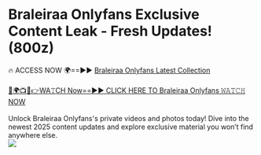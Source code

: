 # Braleiraa Onlyfans Exclusive Content Leak - Fresh Updates! (800z)

🔥 ACCESS NOW 🌍==►► <a href="https://tinyurl.com/kvy9nzfs" rel="nofollow">Braleiraa Onlyfans Latest Collection</a>
<br><br>
[🔴🌍📺📱👉WA𝚃CH Now==►► CLICK HERE TO Braleiraa Onlyfans 𝚆𝙰𝚃𝙲𝙷 NOW](https://tinyurl.com/kvy9nzfs)
<br><br>
Unlock Braleiraa Onlyfans's private videos and photos today! Dive into the newest 2025 content updates and explore exclusive material you won’t find anywhere else.
<br>
<a href="https://tinyurl.com/kvy9nzfs" rel="nofollow" data-target="animated-image.originalLink"><img src="https://camo.githubusercontent.com/8a4f000d20f83aca3bf7ec5f350d767afa0574a8a352519fd8cfa583a6f93a33/68747470733a2f2f692e696d6775722e636f6d2f644a486b345a712e676966" data-canonical-src="https://i.imgur.com/dJHk4Zq.gif" style="max-width: 100%; display: inline-block;" data-target="animated-image.originalImage"></a>
<br>
